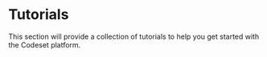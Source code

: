 # Tutorials

This section will provide a collection of tutorials to help you get started with the Codeset platform.
